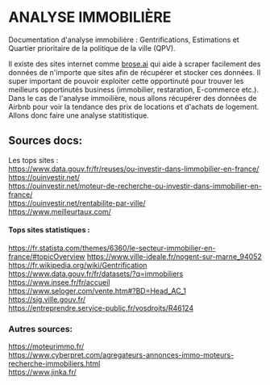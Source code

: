 # ANALYSE IMMOBILIÈRE
Documentation d'analyse immobilière : Gentrifications, Estimations et Quartier prioritaire de la politique de la ville (QPV).  

Il existe des sites internet comme [brose.ai](https://dashboard.browse.ai/teams/personal/robots/new/custom?originUrl=&purpose=extract) qui aide à scraper facilement des données de n'importe que sites afin de récupérer et stocker ces données.
Il super important de pouvoir exploiter cette opportinuté pour trouver les meilleurs opportinutés business (immobilier, restaration, E-commerce etc.).  
Dans le cas de l'analyse immoilière, nous allons récupérer des données de Airbnb pour voir la tendance des prix de locations et d'achats de logement.
Allons donc faire une analyse statitistique.


## Sources docs:  
Les tops sites :  
https://www.data.gouv.fr/fr/reuses/ou-investir-dans-limmobilier-en-france/  
https://ouinvestir.net/  
https://ouinvestir.net/moteur-de-recherche-ou-investir-dans-immobilier-en-france/  
https://ouinvestir.net/rentabilite-par-ville/  
https://www.meilleurtaux.com/  

#### Tops sites statistiques :
https://fr.statista.com/themes/6360/le-secteur-immobilier-en-france/#topicOverview
https://www.ville-ideale.fr/nogent-sur-marne_94052  
https://fr.wikipedia.org/wiki/Gentrification  
https://www.data.gouv.fr/fr/datasets/?q=immobiliers  
https://www.insee.fr/fr/accueil  
https://www.seloger.com/vente.htm#?BD=Head_AC_1  
https://sig.ville.gouv.fr/  
https://entreprendre.service-public.fr/vosdroits/R46124  

### Autres sources:  
https://moteurimmo.fr/  
https://www.cyberpret.com/agregateurs-annonces-immo-moteurs-recherche-immobiliers.html  
https://www.jinka.fr/  


